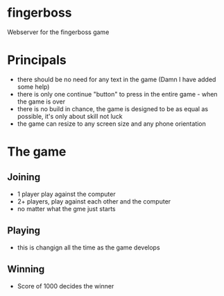 # fingerboss

Webserver for the fingerboss game

# Principals
- there should be no need for any text in the game (Damn I have added some help)
- there is only one continue "button" to press in the entire game - when the game is over
- there is no build in chance, the game is designed to be as equal as possible, it's only about skill not luck
- the game can resize to any screen size and any phone orientation

# The game

## Joining
- 1 player play against the computer
- 2+ players, play against each other and the computer
- no matter what the gme just starts

## Playing
- this is changign all the time as the game develops

## Winning
- Score of 1000 decides the winner
